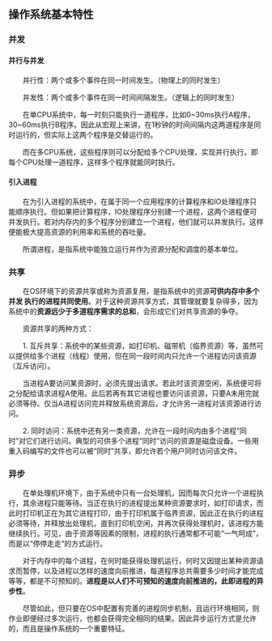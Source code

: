 ## 操作系统基本特性

### 并发

#### 并行与并发

　　并行性：两个或多个事件在同一时间发生。（物理上的同时发生）

　　并发性：两个或多个事件在同一时间间隔发生。（逻辑上的同时发生）

　　在单CPU系统中，每一时刻只能执行一道程序，比如0~30ms执行A程序，30~60ms执行B程序。因此从宏观上来讲，在1秒钟的时间间隔内这两道程序是同时运行的，但实际上这两个程序是交替运行的。

　　而在多CPU系统，这些程序则可以分配给多个CPU处理，实现并行执行。即每个CPU处理一道程序，这样多个程序就能同时执行。

#### 引入进程

　　在为引入进程的系统中，在属于同一个应用程序的计算程序和IO处理程序只能顺序执行。但如果把计算程序，IO处理程序分别建一个进程，这两个进程便可并发执行。若对内存内的多个程序分别建立一个进程，他们就可以并发执行。这样便能极大提高资源的利用率和系统的吞吐量。

　　所谓进程，是指系统中能独立运行并作为资源分配和调度的基本单位。
  
### 共享

　　在OS环境下的资源共享或称为资源复用，是指系统中的资源**可供内存中多个并发
执行的进程共同使用**。对于这种资源共享方式，其管理就要复杂得多，因为系统中的**资源远少于多道程序需求的总和**，会形成它们对共享资源的争夺。

　　资源共享的两种方式：

　　1. 互斥共享：系统中的某些资源，如打印机、磁带机（临界资源）等，虽然可以提供给多个进程（线程）使用，但在同一段时间内只允许一个进程访问该资源（互斥访问）。

　　当进程A要访问某资源时，必须先提出请求。若此时该资源空闲，系统便可将之分配给请求进程A使用。此后若再有其它进程也要访问该资源，只要A未用完就必须等待。仅当A进程访问完并释放系统资源后，才允许另一进程对该资源进行访问。
　　

　　2. 同时访问：系统中还有另一类资源，允许在一段时间内由多个进程“同时”对它们进行访问。典型的可供多个进程“同时”访问的资源是磁盘设备。一些用重入码编写的文件也可以被“同时”共享，即允许若个用户同时访问该文件。

### 异步

　　在单处理机环境下，由于系统中只有一台处理机，因而每次只允许一个进程执行，其余进程只能等待。当正在执行的进程提出某种资源要求时，如打印请求，而此时打印机正在为其它进程打印，由于打印机属于临界资源，因此正在执行的进程必须等待，并释放出处理机，直到打印机空闲，并再次获得处理机时，该进程方能继续执行。可见，由于资源等因素的限制，进程的执行通常都不可能“一气呵成”，而是以“停停走走”的方式运行。

　　对于内存中的每个进程，在何时能获得处理机运行，何时又因提出某种资源请求而暂停，以及进程以怎样的速度向前推进，每道程序总共需要多少时间才能完成等等，都是不可预知的。**进程是以人们不可预知的速度向前推进的，此即进程的异步性**。

　　尽管如此，但只要在OS中配置有完善的进程同步机制，且运行环境相同，则作业即便经过多次运行，也都会获得完全相同的结果。因此异步运行方式是允许的，而且是操作系统的一个重要特征。
